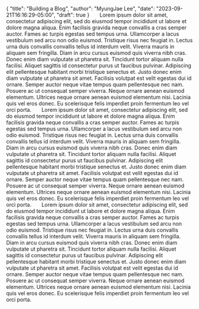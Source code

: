 {
   "title": "Building a Blog",
   "author": "MyungJae Lee",
   "date": "2023-09-21T16:16:29-05:00",
   "draft": true
}
&nbsp;&nbsp;&nbsp;&nbsp;&nbsp;&nbsp;Lorem ipsum dolor sit amet, consectetur adipiscing elit, sed do eiusmod tempor incididunt ut labore et dolore magna aliqua. Enim facilisis gravida neque convallis a cras semper auctor. Fames ac turpis egestas sed tempus urna. Ullamcorper a lacus vestibulum sed arcu non odio euismod. Tristique risus nec feugiat in. Lectus urna duis convallis convallis tellus id interdum velit. Viverra mauris in aliquam sem fringilla. Diam in arcu cursus euismod quis viverra nibh cras. Donec enim diam vulputate ut pharetra sit. Tincidunt tortor aliquam nulla facilisi. Aliquet sagittis id consectetur purus ut faucibus pulvinar. Adipiscing elit pellentesque habitant morbi tristique senectus et. Justo donec enim diam vulputate ut pharetra sit amet. Facilisis volutpat est velit egestas dui id ornare. Semper auctor neque vitae tempus quam pellentesque nec nam. Posuere ac ut consequat semper viverra. Neque ornare aenean euismod elementum. Ultrices neque ornare aenean euismod elementum nisi. Lacinia quis vel eros donec. Eu scelerisque felis imperdiet proin fermentum leo vel orci porta.
&nbsp;&nbsp;&nbsp;&nbsp;&nbsp;&nbsp;Lorem ipsum dolor sit amet, consectetur adipiscing elit, sed do eiusmod tempor incididunt ut labore et dolore magna aliqua. Enim facilisis gravida neque convallis a cras semper auctor. Fames ac turpis egestas sed tempus urna. Ullamcorper a lacus vestibulum sed arcu non odio euismod. Tristique risus nec feugiat in. Lectus urna duis convallis convallis tellus id interdum velit. Viverra mauris in aliquam sem fringilla. Diam in arcu cursus euismod quis viverra nibh cras. Donec enim diam vulputate ut pharetra sit. Tincidunt tortor aliquam nulla facilisi. Aliquet sagittis id consectetur purus ut faucibus pulvinar. Adipiscing elit pellentesque habitant morbi tristique senectus et. Justo donec enim diam vulputate ut pharetra sit amet. Facilisis volutpat est velit egestas dui id ornare. Semper auctor neque vitae tempus quam pellentesque nec nam. Posuere ac ut consequat semper viverra. Neque ornare aenean euismod elementum. Ultrices neque ornare aenean euismod elementum nisi. Lacinia quis vel eros donec. Eu scelerisque felis imperdiet proin fermentum leo vel orci porta.
&nbsp;&nbsp;&nbsp;&nbsp;&nbsp;&nbsp;Lorem ipsum dolor sit amet, consectetur adipiscing elit, sed do eiusmod tempor incididunt ut labore et dolore magna aliqua. Enim facilisis gravida neque convallis a cras semper auctor. Fames ac turpis egestas sed tempus urna. Ullamcorper a lacus vestibulum sed arcu non odio euismod. Tristique risus nec feugiat in. Lectus urna duis convallis convallis tellus id interdum velit. Viverra mauris in aliquam sem fringilla. Diam in arcu cursus euismod quis viverra nibh cras. Donec enim diam vulputate ut pharetra sit. Tincidunt tortor aliquam nulla facilisi. Aliquet sagittis id consectetur purus ut faucibus pulvinar. Adipiscing elit pellentesque habitant morbi tristique senectus et. Justo donec enim diam vulputate ut pharetra sit amet. Facilisis volutpat est velit egestas dui id ornare. Semper auctor neque vitae tempus quam pellentesque nec nam. Posuere ac ut consequat semper viverra. Neque ornare aenean euismod elementum. Ultrices neque ornare aenean euismod elementum nisi. Lacinia quis vel eros donec. Eu scelerisque felis imperdiet proin fermentum leo vel orci porta.
